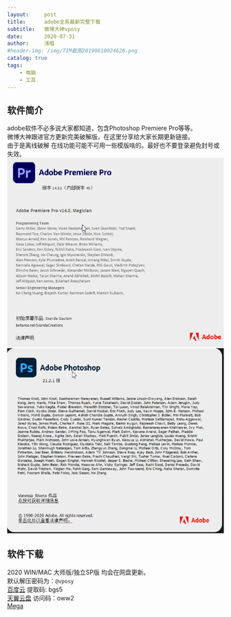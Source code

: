 ```yaml
---
layout:     post
title:      adobe全系最新完整下载
subtitle:   微博大神vposy
date:       2020-07-31
author:     浅唱
#header-img: /img/TIM截图20190810024626.png
catalog: true
tags:
    - 电脑
    - 工具
---
```



## 软件简介

adobe软件不必多说大家都知道，包含Photoshop Premiere Pro等等。  
微博大神跟进官方更新完美破解版，在这里分享给大家长期更新链接。  
由于是离线破解 在线功能可能不可用一些模版啥的。最好也不要登录避免封号或失效。
   ![QQ拼音截图20200731230546.png](/img/QQ拼音截图20200731230546.png) 
![QQ拼音截图20200731230456.png](/img/QQ拼音截图20200731230456.png)
   

## 软件下载
2020 WIN/MAC 大师版/独立SP版 均会在网盘更新。  
默认解压密码为：`@vposy`  
 ​​​
[百度云](https://pan.baidu.com/s/1YAnqW363Q6Oyauhoqc13VQ) 提取码: bgs5  
[天翼云盘](https://cloud.189.cn/t/zIrMJnJ7jaiy) 访问码：oww2  
[Mega](mega.nz/folder/VBtEkSrB#Z8okcxv0hahd3mKDs_iAig)  